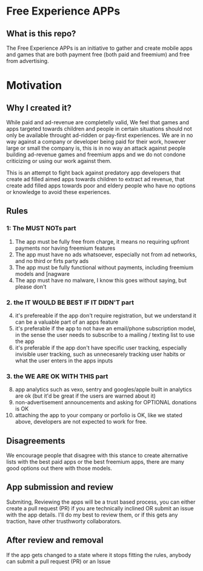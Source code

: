 # Free Experience APPs
## What is this repo?

The Free Experience APPs is an initiative to gather and create mobile apps and games that are both payment free (both paid and freemium) and free from advertising.

# Motivation
## Why I created it?

While paid and ad-revenue are completelly valid, We feel that games and apps targeted towards children and people in certain situations should not only be available throught ad-ridden or pay-first experiences. We are in no way against a company or developer being paid for their work, however large or small the company is, this is in no way an attack against people building ad-revenue games and freemium apps and we do not condone criticizing or using our work against them.

This is an attempt to fight back against predatory app developers that create ad filled aimed apps towards children to extract ad revenue, that create add filled apps towards poor and eldery people who have no options or knowledge to avoid these experiences.

## Rules

### 1:  The MUST NOTs part
1. The app must be fully free from charge, it means no requiring upfront payments nor having freemium features
2. The app must have no ads whatsoever, especially not from ad networks, and no third or firts party ads
3. The app must be fully functional without payments, including freemium models and [nagware
4. The app must have no malware, I know this goes without saying, but please don't

### 2. the IT WOULD BE BEST IF IT DIDN'T part 
4. it's prefereable if the app don't require registration, but we understand it can be a valuable part of an apps feature
5. it's preferable if the app to not have an email/phone subscription model, in the sense the user needs to subscribe to a mailing / texting list to use the app
6. it's preferable if the app don't have specific user tracking, especially invisible user tracking, such as unnecesarely tracking user habits or what the user enters in the apps inputs

### 3. the WE ARE OK WITH THIS part
8. app analytics such as vexo, sentry and googles/apple built in analytics are ok (but it'd be great if the users are warned about it)
9. non-advertisement announcements and asking for OPTIONAL donations is OK
10. attaching the  app to your company or porfolio is OK, like we stated above,  developers are not expected to work for free.

## Disagreements
We encourage people that disagree with this stance to create alternative lists with the best paid apps or the best freemium apps, there are many good options out there with those models.

## App submission and review
Submiting, Reviewing the apps will be a trust based process, you can either create a pull request (PR) if you are technically inclined OR submit an issue with the app details. I'll do my best to review them, or if this gets any traction, have other trusthworty collaborators.

## After review and removal
If the app gets changed to a state where it stops fitting the rules, anybody can submit a pull request (PR) or an Issue


